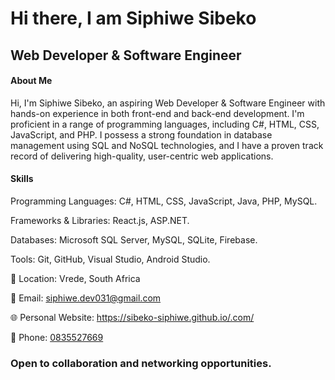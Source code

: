 <h1>Hi there, I am Siphiwe Sibeko</h1>

<h2>Web Developer & Software Engineer</h2>

<h4>About Me</h4>

Hi, I'm Siphiwe Sibeko, an aspiring Web Developer & Software Engineer with hands-on experience in both front-end and back-end development. I'm proficient in a range of programming languages, including C#, HTML, CSS, JavaScript, and PHP. I possess a strong foundation in database management using SQL and NoSQL technologies, and I have a proven track record of delivering high-quality, user-centric web applications.

<h4>Skills</h4>

Programming Languages: C#, HTML, CSS, JavaScript, Java, PHP, MySQL.

Frameworks & Libraries: React.js, ASP.NET.

Databases: Microsoft SQL Server, MySQL, SQLite, Firebase.

Tools: Git, GitHub, Visual Studio, Android Studio.


📍 Location: Vrede, South Africa

📧 Email: siphiwe.dev031@gmail.com

🌐 Personal Website: https://sibeko-siphiwe.github.io/.com/

📱 Phone: <a href="tel:+27835527669">0835527669 </a>


<h3>Open to collaboration and networking opportunities.</h3>
